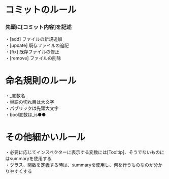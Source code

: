
<h1> コミットのルール </h1>
<h3> 先頭に[コミット内容]を記述 </h3>
・[add] ファイルの新規追加<br>
・[update] 既存ファイルの追記<br>
・[fix] 既存ファイルの修正<br>
・[remove] ファイルの削除<br>

<h1> 命名規則のルール </h1>
・_変数名<br>
・単語の切れ目は大文字<br>
・パブリックは先頭大文字<br>
・bool変数は_is●●<br>

<h1> その他細かいルール </h1>
・必要に応じてインスペクターに表示する変数には[Tooltip]、そうでないものにはsummaryを使用する<br>
・クラス、関数を定義する時は、summaryを使用し、何を行うものなのか分かりやすくする
